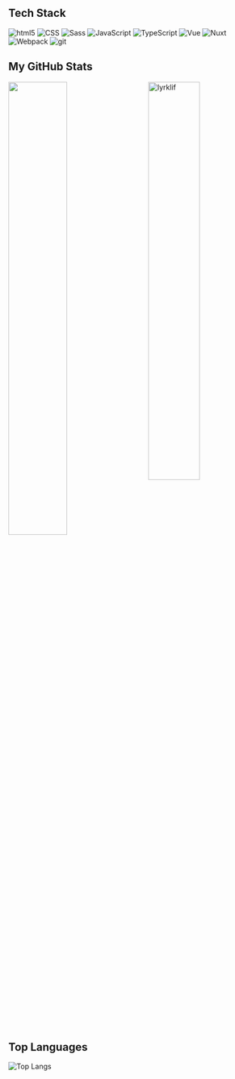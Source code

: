 ## Tech Stack
<p>
  <img alt="html5" src="https://img.shields.io/badge/-HTML5-white?style=flat-square&logo=html5&logoColor=black" />
  <img alt="CSS" src="https://img.shields.io/badge/CSS%20-white.svg?style=flat-square&logo=css3&logoColor=black" />
  <img alt="Sass" src="https://img.shields.io/badge/-Sass-white?style=flat-square&logo=sass&logoColor=black" />
  <img alt="JavaScript" src="https://img.shields.io/badge/JavaScript%20-white.svg?style=flat-square&logo=javascript&logoColor=black" />
  <img alt="TypeScript" src="https://img.shields.io/badge/TypeScript%20-white.svg?style=flat-square&logo=typescript&logoColor=black" />
  <img alt="Vue" src="https://img.shields.io/badge/-Vue-white?style=flat-square&logo=vue&logoColor=black" />
  <img alt="Nuxt" src="https://img.shields.io/badge/-Nuxt.js-white?style=flat-square&logo=Nuxt.js&logoColor=black" />
  <img alt="Webpack" src="https://img.shields.io/badge/-Webpack-white?style=flat-square&logo=webpack&logoColor=black" /> 
  <img alt="git" src="https://img.shields.io/badge/-Git-white?style=flat-square&logo=git&logoColor=black" />
</p>

## My GitHub Stats
 <img src="https://github-readme-stats.vercel.app/api?username=lyrklif&show_icons=true&theme=ligth" alt="lyrklif" width="45%" align="right"/>
 <img src="https://github-readme-streak-stats.herokuapp.com/?user=lyrklif&theme=ligth" width="48%" >


## Top Languages
  ![Top Langs](https://github-readme-stats.vercel.app/api/top-langs/?username=lyrklif&layout=compact)
